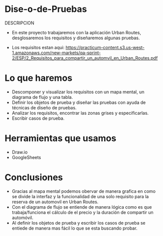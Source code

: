 # Dise-o-de-Pruebas

DESCRIPCION 

* En este proyecto trabajaremos con la aplicación Urban Routes, desglosaremos los requisitos y diseñaremos algunas pruebas.

* Los requisitos estan aqui: https://practicum-content.s3.us-west-1.amazonaws.com/new-markets/qa-sprint-2/ESP/2_Requisitos_para_compartir_un_automvil_en_Urban_Routes.pdf

# Lo que haremos

* Descomponer y visualizar los requisitos con un mapa mental, un diagrama de flujo y una tabla.
* Definir los objetos de prueba y diseñar las pruebas con ayuda de técnicas de diseño de pruebas.
* Analizar los requisitos, encontrar las zonas grises y especificarlas.
* Escribir casos de prueba.


# Herramientas que usamos
 * Draw.io
 * GoogleSheets

# Conclusiones

* Gracias al mapa mental podemos obervar de manera grafica en como se divide la interfaz y la funcionalidad de una solo requisito para la reserva de un automovil en Urban Routes.
* Con el diagrama de flujo se entiende de manera lógica como es que trabaja/funciona el cálculo de el precio y la duración de compartir un automóvil.
* Al definir los objetos de prueba y escribir los casos de prueba se entiede de manera mas fácil lo que se esta buscando probar.
